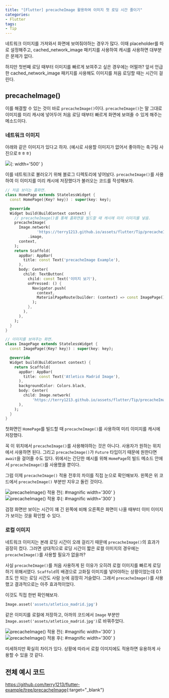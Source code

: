 ```yaml
---
title: "[Flutter] precacheImage 활용하여 이미지 첫 로딩 시간 줄이기"
categories:
- Flutter
tags:
- Tip
---
```


네트워크 이미지를 가져와서 화면에 보여줘야하는 경우가 많다. 이때 placeholder를 따로 설정해주고, cached_network_image 패키지를 사용하여 캐시를 사용하면 대부분은 문제가 없다.

하지만 첫번째 로딩 때부터 이미지를 빠르게 보여주고 싶은 경우에는 어떨까? 앞서 언급한 cached_network_image 패키지를 사용해도 이미지를 처음 로딩할 때는 시간이 걸린다.

## precacheImage()

이를 해결할 수 있는 것이 바로 `precacheImage()`이다. `precacheImage()`는 말 그대로 이미지를 미리 캐시에 넣어두어 처음 로딩 때부터 빠르게 화면에 보여줄 수 있게 해주는 메소드이다.

### 네트워크 이미지

아래와 같은 이미지가 있다고 하자. (예시로 사용할 이미지가 없어서 좋아하는 축구팀 사진으로ㅎㅎㅎ)

![](/assets/flutter/Tip/precacheImage/network_image.JPG){: width='500' }

이를 네트워크로 불러오기 위해 블로그 디렉토리에 넣어놨다. `precacheImage()`를 사용하여 이 이미지를 미리 캐시에 저장했다가 불러오는 코드를 작성해보자.

``` dart
// 처음 보이는 홈화면.
class HomePage extends StatelessWidget {
  const HomePage({Key? key}) : super(key: key);

  @override
  Widget build(BuildContext context) {
    // precacheImage()를 통해 홈화면을 빌드할 때 캐시에 미리 이미지를 넣음.
    precacheImage(
      Image.network(
              'https://terry1213.github.io/assets/flutter/Tip/precacheImage/network_image.JPG')
          .image,
      context,
    );
    return Scaffold(
      appBar: AppBar(
        title: const Text('precacheImage Example'),
      ),
      body: Center(
        child: TextButton(
          child: const Text('이미지 보기'),
          onPressed: () {
            Navigator.push(
              context,
              MaterialPageRoute(builder: (context) => const ImagePage()),
            );
          },
        ),
      ),
    );
  }
}

// 이미지를 보여주는 화면.
class ImagePage extends StatelessWidget {
  const ImagePage({Key? key}) : super(key: key);

  @override
  Widget build(BuildContext context) {
    return Scaffold(
      appBar: AppBar(
        title: const Text('Atletico Madrid Image'),
      ),
      backgroundColor: Colors.black,
      body: Center(
        child: Image.network(
            'https://terry1213.github.io/assets/flutter/Tip/precacheImage/network_image.JPG'),
      ),
    );
  }
}
```

첫화면인 `HomePage`를 빌드할 때 `precacheImage()`를 사용하여 미리 이미지를 캐시에 저장했다.

꼭 이 위치에서 `precacheImage()`를 사용해야하는 것은 아니다. 사용자가 원하는 위치에서 사용하면 된다. 그리고 `precacheImage()`가 `Future` 타입이기 때문에 원한다면 `await`을 걸어줄 수도 있다. 위에서는 간단한 예시를 위해 `HomePage`의 빌드 메소드 안에서 `precacheImage()`를 사용했을 뿐이다.

그럼 이제 `precacheImage()` 적용 전후의 차이를 직접 눈으로 확인해보자. 왼쪽은 위 코드에서 `precacheImage()` 부분만 지우고 돌린 것이다.

![precacheImage() 적용 전](/assets/flutter/Tip/precacheImage/Example1.gif){: #magnific  width='300' }
![precacheImage() 적용 후](/assets/flutter/Tip/precacheImage/Example2.gif){: #magnific  width='300' }

검정 화면만 보이는 시간이 꽤 긴 왼쪽에 비해 오른쪽은 화면이 나올 때부터 이미 이미지가 보이는 것을 확인할 수 있다.

### 로컬 이미지

네트워크 이미지는 본래 로딩 시간이 오래 걸리기 때문에 `precacheImage()`의 효과가 굉장히 컸다. 그러면 상대적으로 로딩 시간이 짧은 로컬 이미지의 경우에는 `precacheImage()`를 사용할 필요가 없을까?

사실 `precacheImage()`를 처음 사용하게 된 이유가 오히려 로컬 이미지를 빠르게 로딩하기 위해서였다. `Scaffold`의 배경으로 고화질 이미지를 넣어야하는 상황이었는데 0.1 초도 안 되는 로딩 시간도 사람 눈에 굉장히 거슬렸다. 그래서 `precacheImage()`를 사용했고 결과적으로는 아주 효과적이었다.

이것도 직접 한번 확인해보자.

``` dart
Image.asset('assets/atletico_madrid.jpg')
```

같은 이미지를 로컬에 저장하고, 아까의 코드에서 `Image` 부분만 `Image.asset('assets/atletico_madrid.jpg')`로 바꿔주었다.

![precacheImage() 적용 전](/assets/flutter/Tip/precacheImage/Example3.gif){: #magnific  width='300' }
![precacheImage() 적용 후](/assets/flutter/Tip/precacheImage/Example4.gif){: #magnific  width='300' }

미세하지만 확실히 차이가 있다. 상황에 따라서 로컬 이미지에도 적용하면 유용하게 사용할 수 있을 것 같다.

## 전체 예시 코드

<https://github.com/terry1213/flutter-example/tree/precacheImage>{:target="\_blank"}
